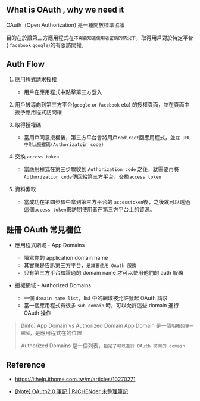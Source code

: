 
## What is OAuth , why we need it

OAuth（Open Authorization) 是一種開放標準協議

目的在於讓第三方應用程式在`不需要知道使用者密碼的情況下`，取得用戶對於特定平台( `facebook` `google`)的有限訪問權。


## Auth Flow

1. 應用程式請求授權
	+ 用戶在應用程式中點擊第三方登入
	
2. 用戶被導向到第三方平台(`google` or `facebook` etc) 的授權頁面，並在頁面中授予應用程式訪問權

3. 取得授權碼
	+ 當用戶同意授權後，第三方平台會將用戶`redirect`回應用程式，並`在 URL 中附上授權碼(Authorizatoin code)`

4. 交換 `access token` 
	+ 當應用程式在第三步驟收到 `Authorization code` 之後，就需要再將`Authorization code`傳回給第三方平台，交換`access token`

5. 資料索取
	+ 當成功在第四步驟中拿到第三方平台的 `accesstoken`後，之後就可以透過這個`access token`來訪問使用者在第三方平台上的資源。
	

## 註冊 OAuth 常見欄位

+ 應用程式網域 - App Domains
	+ 填寫你的 application domain name
	+ 其實就是告訴第三方平台，`是誰要使用 OAuth 服務`
	+ 只有第三方平台驗證過的 domain name 才可以使用他們的 auth 服務

+ 授權網域 - Authorized Domains
	+ 一個 `domain name list`，list 中的網域被允許發起 OAuth 請求
	+ 當一個應用程式有很多 `sub domain` 時，可以允許這些 domain 進行 OAuth 操作

> [!info] App Domain vs Authorized Domain
> App Domain 是一個`明確的單一網域`，是應用程式在的位置
> 
> Authorized Domains 是一個列表，`指定了可以進行 OAuth 訪問的 domain`


## Reference

+ https://ithelp.ithome.com.tw/m/articles/10270271

+ [[Note] OAuth2.0 筆記 | PJCHENder 未整理筆記](https://pjchender.dev/internet/note-oauth2/)